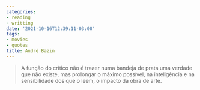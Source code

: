 ```yaml
---
categories:
- reading
- writting
date: '2021-10-16T12:39:11-03:00'
tags:
- movies
- quotes
title: André Bazin
---
```


> A função do crítico não é trazer numa bandeja de prata uma verdade que não existe, mas prolongar o máximo possível, na inteligência e na sensibilidade dos que o leem, o impacto da obra de arte.

